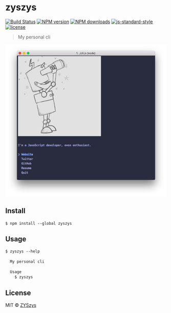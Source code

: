 # zyszys

[![Build Status](https://travis-ci.org/ZYSzys/zyszys.svg?branch=master)](https://travis-ci.org/ZYSzys/zyszys)
[![NPM version](https://img.shields.io/npm/v/zyszys.svg?style=flat)](https://npmjs.com/package/zyszys)
[![NPM downloads](https://img.shields.io/npm/dm/zyszys.svg?style=flat)](https://npmjs.com/package/zyszys)
[![js-standard-style](https://img.shields.io/badge/code%20style-standard-brightgreen.svg)](http://standardjs.com)
[![license](https://img.shields.io/github/license/ZYSzys/zyszys.svg)](https://github.com/ZYSzys/zyszys/blob/master/LICENSE)

> My personal cli

![](/screenshot.png)

## Install

```
$ npm install --global zyszys
```

## Usage

```
$ zyszys --help

  My personal cli

  Usage
    $ zyszys

```


## License

MIT © [ZYSzys](http://zyszys.top)
